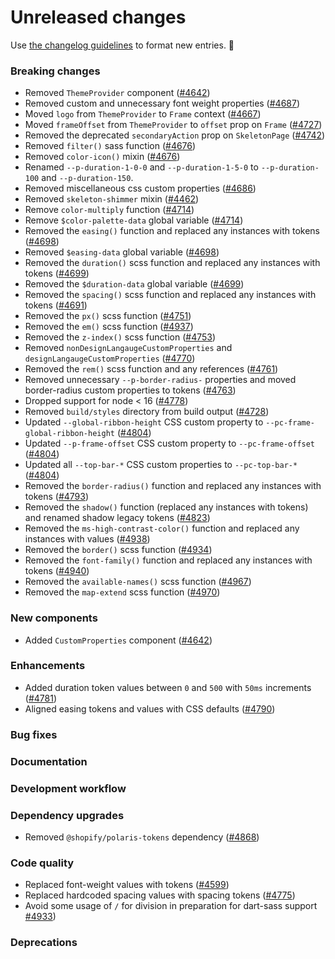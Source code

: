 # Unreleased changes

Use [the changelog guidelines](/documentation/Versioning%20and%20changelog.md) to format new entries. 💜

### Breaking changes

- Removed `ThemeProvider` component ([#4642](https://github.com/Shopify/polaris-react/pull/4642))
- Removed custom and unnecessary font weight properties ([#4687](https://github.com/Shopify/polaris-react/pull/4687))
- Moved `logo` from `ThemeProvider` to `Frame` context ([#4667](https://github.com/Shopify/polaris-react/pull/4667))
- Moved `frameOffset` from `ThemeProvider` to `offset` prop on `Frame` ([#4727](https://github.com/Shopify/polaris-react/pull/4727))
- Removed the deprecated `secondaryAction` prop on `SkeletonPage` ([#4742](https://github.com/Shopify/polaris-react/pull/4742))
- Removed `filter()` sass function ([#4676](https://github.com/Shopify/polaris-react/pull/4676))
- Removed `color-icon()` mixin ([#4676](https://github.com/Shopify/polaris-react/pull/4676))
- Renamed `--p-duration-1-0-0` and `--p-duration-1-5-0` to `--p-duration-100` and `--p-duration-150`.
- Removed miscellaneous css custom properties ([#4686](https://github.com/Shopify/polaris-react/pull/4686))
- Removed `skeleton-shimmer` mixin ([#4462](https://github.com/Shopify/polaris-react/pull/4462))
- Remove `color-multiply` function ([#4714](https://github.com/Shopify/polaris-react/pull/4714))
- Remove `$color-palette-data` global variable ([#4714](https://github.com/Shopify/polaris-react/pull/4714))
- Removed the `easing()` function and replaced any instances with tokens ([#4698](https://github.com/Shopify/polaris-react/pull/4698))
- Removed `$easing-data` global variable ([#4698](https://github.com/Shopify/polaris-react/pull/4698))
- Removed the `duration()` scss function and replaced any instances with tokens ([#4699](https://github.com/Shopify/polaris-react/pull/4699))
- Removed the `$duration-data` global variable ([#4699](https://github.com/Shopify/polaris-react/pull/4699))
- Removed the `spacing()` scss function and replaced any instances with tokens ([#4691](https://github.com/Shopify/polaris-react/pull/4691/))
- Removed the `px()` scss function ([#4751](https://github.com/Shopify/polaris-react/pull/4751))
- Removed the `em()` scss function ([#4937](https://github.com/Shopify/polaris-react/pull/4937))
- Removed the `z-index()` scss function ([#4753](https://github.com/Shopify/polaris-react/pull/4753))
- Removed `nonDesignLangaugeCustomProperties` and `designLangaugeCustomProperties` ([#4770](https://github.com/Shopify/polaris-react/pull/4770))
- Removed the `rem()` scss function and any references ([#4761](https://github.com/Shopify/polaris-react/pull/4761/))
- Removed unnecessary `--p-border-radius-` properties and moved border-radius custom properties to tokens ([#4763](https://github.com/Shopify/polaris-react/pull/4763))
- Dropped support for node < 16 ([#4778](https://github.com/Shopify/polaris-react/pull/4778))
- Removed `build/styles` directory from build output ([#4728](https://github.com/Shopify/polaris-react/pull/4728))
- Updated `--global-ribbon-height` CSS custom property to `--pc-frame-global-ribbon-height` ([#4804](https://github.com/Shopify/polaris-react/pull/4804))
- Updated `--p-frame-offset` CSS custom property to `--pc-frame-offset` ([#4804](https://github.com/Shopify/polaris-react/pull/4804))
- Updated all `--top-bar-*` CSS custom properties to `--pc-top-bar-*` ([#4804](https://github.com/Shopify/polaris-react/pull/4804))
- Removed the `border-radius()` function and replaced any instances with tokens ([#4793](https://github.com/Shopify/polaris-react/pull/4793))
- Removed the `shadow()` function (replaced any instances with tokens) and renamed shadow legacy tokens ([#4823](https://github.com/Shopify/polaris-react/pull/4823))
- Removed the `ms-high-contrast-color()` function and replaced any instances with values ([#4938](https://github.com/Shopify/polaris-react/pull/4938))
- Removed the `border()` scss function ([#4934](https://github.com/Shopify/polaris-react/pull/4934))
- Removed the `font-family()` function and replaced any instances with tokens ([#4940](https://github.com/Shopify/polaris-react/pull/4940))
- Removed the `available-names()` scss function ([#4967](https://github.com/Shopify/polaris-react/pull/4967))
- Removed the `map-extend` scss function ([#4970](https://github.com/Shopify/polaris-react/pull/4970))

### New components

- Added `CustomProperties` component ([#4642](https://github.com/Shopify/polaris-react/pull/4642))

### Enhancements

- Added duration token values between `0` and `500` with `50ms` increments ([#4781](https://github.com/Shopify/polaris-react/pull/4781))
- Aligned easing tokens and values with CSS defaults ([#4790](https://github.com/Shopify/polaris-react/pull/4790))

### Bug fixes

### Documentation

### Development workflow

### Dependency upgrades

- Removed `@shopify/polaris-tokens` dependency ([#4868](https://github.com/Shopify/polaris-react/pull/4868))

### Code quality

- Replaced font-weight values with tokens ([#4599](https://github.com/Shopify/polaris-react/issues/4599))
- Replaced hardcoded spacing values with spacing tokens ([#4775](https://github.com/Shopify/polaris-react/pull/4775))
- Avoid some usage of `/` for division in preparation for dart-sass support [#4933](https://github.com/Shopify/polaris-react/pull/4933))

### Deprecations
